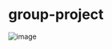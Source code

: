 # group-project

![image](https://user-images.githubusercontent.com/113349614/233960277-176ae52a-f41a-4ec1-8669-a746d7cfe106.png)
